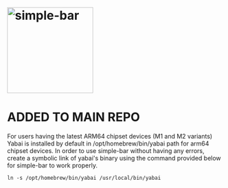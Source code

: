# <img src="./images/logo-simple-bar.png" width="200" alt="simple-bar" />

# ADDED TO MAIN REPO

For users having the latest ARM64 chipset devices (M1 and M2 variants)
Yabai is installed by default in /opt/homebrew/bin/yabai path for arm64 chipset devices. In order to use simple-bar without having any errors, create a symbolic link of yabai's binary using the command provided below for simple-bar to work properly.

``
ln -s /opt/homebrew/bin/yabai /usr/local/bin/yabai
``

